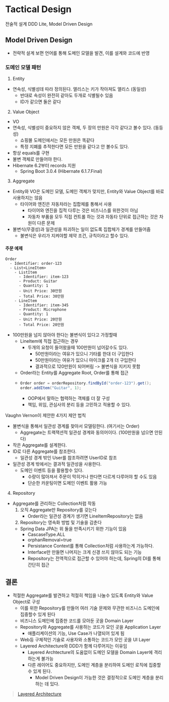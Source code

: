 # Tactical Design
전술적 설계
DDD Lite, Model Driven Design

## Model Driven Design
- 전략적 설계 보편 언어를 통해 도메인 모델을 발견, 이를 설계와 코드에 반영

### 도메인 모델 패턴
1. Entity
  - 연속성, 식별성데 따라 정의된다. 앨리스는 키가 작아져도 앨리스 (동일성)
    - 반대로 속성이 완전히 같아도 두개로 식별될수 있음
    - ID가 같으면 둘은 같다 

2. Value Object
  - VO
  - 연속성, 식별성이 중요하지 않은 객체, 두 장의 만원은 각각 같다고 볼수 있다. (동등성)
    - 쇼핑몰 도메인에서는 모든 만원은 똑같다
    - 특정 지폐를 추적한다면 모든 만원을 같다고 안 볼수도 있다.
  - 항상 equals를 구현
  - 불변 객체로 만들어야 한다.
  - Hibernate 6.2부터 records 지원
    - Spring Boot 3.0.4 (Hibernate 6.1.7.Final)

3. Aggregate
  - Entity와 VO은 도메인 모델, 도메인 객체가 맞지만, Entity와 Value Object를 바로 사용하지는 않음
    - 타이어와 엔진은 자동차라는 집합체를 통해서 사용
      - 타이어와 엔진을 집적 다루는 것은 비즈니스를 위한것이 아님
      - 자동차 부품을 모두 직접 컨트롤 하는 것과 자동타 단위로 접근하는 것은 차원이 다른 문제
  - 불변식(무결성)과 일관성을 파괴하는 일이 없도록 집합체가 경계를 만들어줌
    - 불변식은 우리가 지켜야할 제약 조건, 규칙이라고 할수 있다.
#### 주문 예제
```text
Order
  - Identifier: order-123
  - List<LineItem>
    - ListItem
      - Identifier: item-123
      - Product: Guitar
      - Quantity: 1
      - Unit Price: 30만원
      - Total Price: 30만원
    - LineItem
      - Identifier: item-345
      - Product: Microphone
      - Quantity: 1
      - Unit Price: 20만원
      - Total Price: 20만원
```
- 100만원을 넘지 않아야 한다는 불변식이 있다고 가정할때
  - LineItem에 직접 접근하는 경우
    - 두개의 요청이 들어왔을때 100만원이 넘어갈수도 있다.
      - 50만원이라는 여유가 있으니 기타를 한대 더 구입한다
      - 50만원이라는 여유가 있으니 마이크를 2개 더 구입한다
      - 결과적으로 120만원이 되어버림 -> 불변식을 지키지 못함
  - Order라는 Entity를 Aggregate Root, Order를 통해 접근
  - ```java
    Order order = orderRepository.findById("order-123").get();
    order.addItem("Guitar", 1);
    ```
    - OOP에서 말하는 협력하는 객체를 더 잘 구성
    - 책임, 위임, 관심사의 분리 등을 고민하고 적용할 수 있다.

Vaughn Vernon이 제안한 4가지 제안 법칙
- 불변식을 통해서 일관성 경계를 찾아서 모델링한다. (여기서는 Order)
  - Aggregate는 트랙잭션적 일관성 경계와 동의어이다. (100만원을 넘으면 안된다)
- 작은 Aggregate를 설계한다.
- ID로 다른 Aggregate를 참조한다.
  - 일관성 경계 밖인 User를 참조하려면 UserID로 참조
- 일관성 경계 밖에서는 결과적 일관성을 사용한다.
  - 도메인 이벤트 등을 활용할수 있다.
    - 수량이 많아져서 주문이 막히거나 한다면 다르게 다루어야 할 수도 있음
    - 단순한 카운팅이면 도메인 이벤트 활용 가능

4. Repository
- Aggregate를 관리하는 Collection처럼 작동
  1. 오직 Aggregate만 Repository를 갖는다
      - Order라는 일관성 경계가 생기면 LineItemRepository는 없음
  2. Repository는 영속화 방법 및 기술을 감춘다
  - Spring Data JPA는 위 둘을 만족시키기 위한 기능이 있음
    - CascaseType.ALL
    - orphanRemoval=true
    - Persistance Context를 통해 Collection처럼 사용하는게 가능하다.
    - Interface만 만들면 나머지는 크게 신경 쓰지 않아도 되는 기능
    - Repository는 전역적으로 접근할 수 있어야 하는데, Spring의 DI를 통해 간단히 접근

## 결론
- 적절한 Aggregate를 발견하고 적절히 책임을 나눌수 있도록 Entity와 Value Object로 구성
  - 이를 위한 Repository를 만들어 여러 기술 문제와 무관한 비즈니스 도메인에 집중할수 있게 된다
  - 비즈니스 도메인에 집중한 코드를 모아둔 곳을 Domain Layer
  - Repository와 Aggregate를 사용하는 코드가 모인 곳을 Application Layer
    - 애플리케이션의 기능, Use Case가 나열되어 있게 됨
  - Web등 구체적인 기술로 사용자와 소통하는 코드가 모인 곳을 UI Layer
  - Layered Architecture와 DDD가 함께 다루어지는 이유임
    - Layered Archtecture의 도움없이 도메인 모델을 Domain Layer에 격리하는게 불가능
    - 다른 레이어도 중요하지만, 도메인 계층을 분리하여 도메인 로직에 집중할수 있게 된다. 
      - Model Driven Design이 가능한 것은 결정적으로 도메인 계층을 분리하는 데 있다.

> [Layered Architecture](https://wikibook.co.kr/article/layered-architecture/)